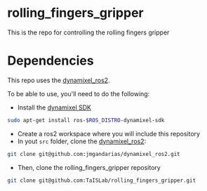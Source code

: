 # rolling_fingers_gripper
This is the repo for controlling the rolling fingers gripper

# Dependencies

This repo uses the [dynamixel_ros2](https://github.com/jmgandarias/dynamixel_ros2).

To be able to use, you'll need to do the following:

- Install the [dynamixel SDK](https://emanual.robotis.com/docs/en/software/dynamixel/dynamixel_sdk/overview/)

```bash
sudo apt-get install ros-$ROS_DISTRO-dynamixel-sdk
```

- Create a ros2 workspace where you will include this repository
- In yout `src` folder, clone the [dynamixel_ros2](https://github.com/jmgandarias/dynamixel_ros2):

```bash
git clone git@github.com:jmgandarias/dynamixel_ros2.git
```

- Then, clone the rolling_fingers_gripper repository

```bash
git clone git@github.com:TaISLab/rolling_fingers_gripper.git
```
